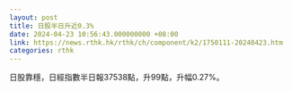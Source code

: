 ```yaml
---
layout: post
title: 日股半日升近0.3%
date: 2024-04-23 10:56:43.000000000 +08:00
link: https://news.rthk.hk/rthk/ch/component/k2/1750111-20240423.htm
categories: rthk
---
```


日股靠穩，日經指數半日報37538點，升99點，升幅0.27%。
